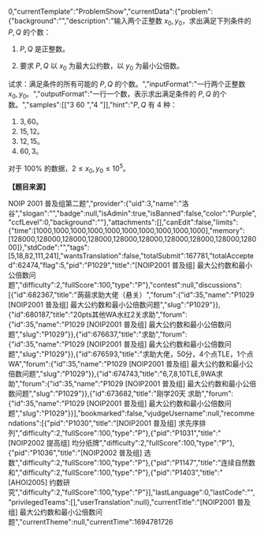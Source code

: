 0,"currentTemplate":"ProblemShow","currentData":{"problem":{"background":"","description":"输入两个正整数 $x_0, y_0$，求出满足下列条件的 $P, Q$ 的个数：

1. $P,Q$ 是正整数。

2. 要求 $P, Q$ 以 $x_0$ 为最大公约数，以 $y_0$ 为最小公倍数。

试求：满足条件的所有可能的 $P, Q$ 的个数。","inputFormat":"一行两个正整数 $x_0, y_0$。","outputFormat":"一行一个数，表示求出满足条件的 $P, Q$ 的个数。","samples":[["3 60
","4
"]],"hint":"$P,Q$ 有 $4$ 种：

1. $3, 60$。
2. $15, 12$。
3. $12, 15$。
4. $60, 3$。

对于 $100\%$ 的数据，$2 \le x_0, y_0 \le {10}^5$。

**【题目来源】**

NOIP 2001 普及组第二题","provider":{"uid":3,"name":"洛谷","slogan":"","badge":null,"isAdmin":true,"isBanned":false,"color":"Purple","ccfLevel":0,"background":""},"attachments":[],"canEdit":false,"limits":{"time":[1000,1000,1000,1000,1000,1000,1000,1000,1000,1000],"memory":[128000,128000,128000,128000,128000,128000,128000,128000,128000,128000]},"stdCode":"","tags":[5,18,82,111,241],"wantsTranslation":false,"totalSubmit":167781,"totalAccepted":62474,"flag":5,"pid":"P1029","title":"[NOIP2001 普及组] 最大公约数和最小公倍数问题","difficulty":2,"fullScore":100,"type":"P"},"contest":null,"discussions":[{"id":682367,"title":"蒟蒻求助大佬（悬关）","forum":{"id":35,"name":"P1029 [NOIP2001 普及组] 最大公约数和最小公倍数问题","slug":"P1029"}},{"id":680187,"title":"20pts其他WA水红2关求助","forum":{"id":35,"name":"P1029 [NOIP2001 普及组] 最大公约数和最小公倍数问题","slug":"P1029"}},{"id":676637,"title":"求助","forum":{"id":35,"name":"P1029 [NOIP2001 普及组] 最大公约数和最小公倍数问题","slug":"P1029"}},{"id":676593,"title":"求助大佬，50分，4个点TLE，1个点WA","forum":{"id":35,"name":"P1029 [NOIP2001 普及组] 最大公约数和最小公倍数问题","slug":"P1029"}},{"id":674743,"title":"6,7,8,10TLE,9WA求助","forum":{"id":35,"name":"P1029 [NOIP2001 普及组] 最大公约数和最小公倍数问题","slug":"P1029"}},{"id":673682,"title":"刚学20天 求助","forum":{"id":35,"name":"P1029 [NOIP2001 普及组] 最大公约数和最小公倍数问题","slug":"P1029"}}],"bookmarked":false,"vjudgeUsername":null,"recommendations":[{"pid":"P1030","title":"[NOIP2001 普及组] 求先序排列","difficulty":2,"fullScore":100,"type":"P"},{"pid":"P1031","title":"[NOIP2002 提高组] 均分纸牌","difficulty":2,"fullScore":100,"type":"P"},{"pid":"P1036","title":"[NOIP2002 普及组] 选数","difficulty":2,"fullScore":100,"type":"P"},{"pid":"P1147","title":"连续自然数和","difficulty":2,"fullScore":100,"type":"P"},{"pid":"P1403","title":"[AHOI2005] 约数研究","difficulty":2,"fullScore":100,"type":"P"}],"lastLanguage":0,"lastCode":"","privilegedTeams":[],"userTranslation":null},"currentTitle":"[NOIP2001 普及组] 最大公约数和最小公倍数问题","currentTheme":null,"currentTime":1694781726